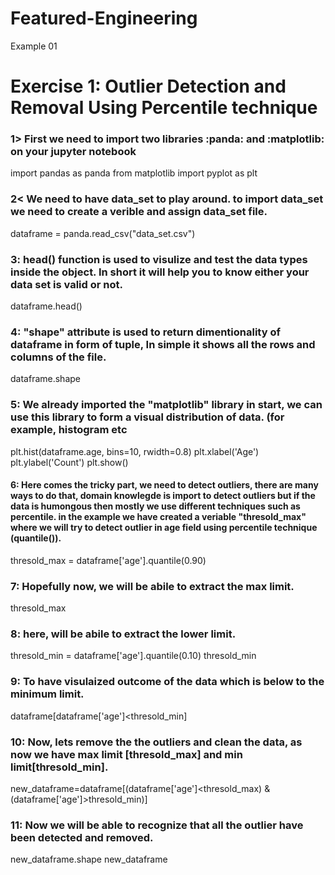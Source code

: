 # Featured-Engineering
Example 01

# Exercise 1: Outlier Detection and Removal Using Percentile technique



### 1> First we need to import two libraries :panda: and :matplotlib: on your jupyter notebook


import pandas as panda
from matplotlib import pyplot as plt



### 2< We need to have data_set to play around. to import data_set we need to create a verible and assign data_set file. 

dataframe = panda.read_csv("data_set.csv")



### 3: head() function is used to visulize and test the data types inside the object. In short it will help you to know either your data set is valid or not.

dataframe.head()



### 4: "shape" attribute is used to return dimentionality of dataframe in form of tuple, In simple it shows all the rows and columns of the file.

dataframe.shape


### 5: We already imported the "matplotlib" library in start, we can use this library to form a visual distribution of data. (for example, histogram etc

plt.hist(dataframe.age, bins=10, rwidth=0.8)
plt.xlabel('Age')
plt.ylabel('Count')
plt.show()



#### 6: Here comes the tricky part, we need to detect outliers, there are many ways to do that, domain knowlegde is import to detect outliers but if the data is humongous then mostly we use different techniques such as percentile. in the example we have created a veriable "thresold_max" where we will try to detect outlier in age field using percentile technique (quantile()).

thresold_max = dataframe['age'].quantile(0.90)



### 7: Hopefully now, we will be abile to extract the max limit.

thresold_max


### 8: here, will be abile to extract the lower limit.

thresold_min = dataframe['age'].quantile(0.10)
thresold_min



### 9: To have visulaized outcome of the data which is below to the minimum limit.

dataframe[dataframe['age']<thresold_min]



### 10: Now, lets remove the the outliers and clean the data, as now we have max limit [thresold_max] and min limit[thresold_min].

new_dataframe=dataframe[(dataframe['age']<thresold_max) & (dataframe['age']>thresold_min)]



### 11: Now we will be able to recognize that all the outlier have been detected and removed.

new_dataframe.shape
new_dataframe





